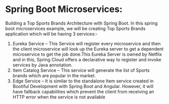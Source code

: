 # Spring Boot Microservices: 

Building a Top Sports Brands Architecture with Spring Boot. In this spring boot microservices example, we will be creating Top Sports Brands application which will be having 3 services:-

1. Eureka Service –  This Service will register every microservice and then the client microservice will look up the Eureka server to get a dependent microservice to get the job done.This Eureka Server is owned by Netflix and in this, Spring Cloud offers a declarative way to register and invoke services by Java annotation.
2. Item Catalog Service – This service will generate the list of Sports brands which are popular in the market. 
3. Edge Service – It is similar to the standalone Item service created in Bootiful Development with Spring Boot and Angular. However, it will have fallback capabilities which prevent the client from receiving an HTTP error when the service is not available
